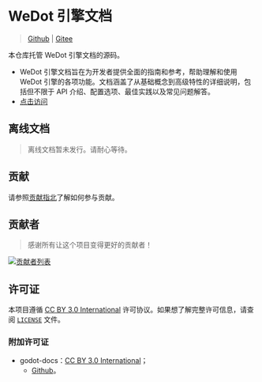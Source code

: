 # WeDot 引擎文档

> [Github](https://github.com/Wedot-Engine/WeDot-docs) | [Gitee](https://gitee.com/Wedot-Engine/WeDot-docs)

本仓库托管 WeDot 引擎文档的源码。

- WeDot 引擎文档旨在为开发者提供全面的指南和参考，帮助理解和使用 WeDot 引擎的各项功能。文档涵盖了从基础概念到高级特性的详细说明，包括但不限于 API 介绍、配置选项、最佳实践以及常见问题解答。
- [点击访问](https://docs.wedot.top)

## 离线文档

> 离线文档暂未发行。请耐心等待。

## 贡献

请参照[贡献指北](CONTRIBUTING.md)了解如何参与贡献。

## 贡献者

> 感谢所有让这个项目变得更好的贡献者！

[![贡献者列表](https://contrib.rocks/image?repo=Wedot-Engine/WeDot-docs)](https://github.com/Wedot-Engine/WeDot-docs/graphs/contributors)

## 许可证

本项目遵循 [CC BY 3.0 International](https://creativecommons.org/licenses/by/3.0/legalcode) 许可协议。如果想了解完整许可信息，请查阅 [`LICENSE`](LICENSE) 文件。

### 附加许可证

- godot-docs：[CC BY 3.0 International](https://creativecommons.org/licenses/by/3.0/legalcode)；
  - [Github](https://github.com/godotengine/godot-docs)。
